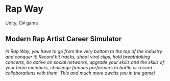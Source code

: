 # Rap Way
Unity, C# game

## Modern Rap Artist Career Simulator
*In Rap Way, you have to go from the very bottom to the top of the industry and conquer it! Record hit tracks, shoot viral clips, hold breathtaking concerts, be active on social networks, upgrade your skills and the skills of your team members, challenge famous performers to battle or record collaborations with them. This and much more awaits you in the game!*
